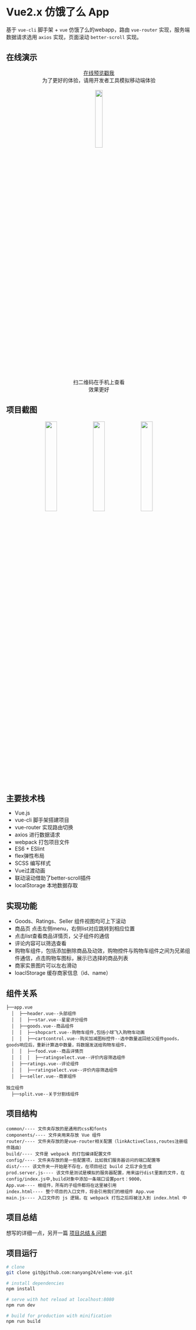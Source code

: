 # Vue2.x 仿饿了么 App
基于 `vue-cli` 脚手架 + `vue` 仿饿了么的webapp，路由 `vue-router` 实现，服务端数据请求选用 `axios` 实现，页面滚动 `better-scroll` 实现。
## 在线演示

<div align=center><a href="https://ele.n-y.io" target=_blank>在线预览戳我</a></div>
<div align=center>为了更好的体验，请用开发者工具模拟移动端体验</div>
<br>
<div align=center>
<img src="https://nanyang24.github.io/eleme-vue/img/eleme-vue.png" width="20%">
<div>扫二维码在手机上查看</div>
<div>效果更好</div>
</div>

## 项目截图

<div align=center>
	<img src="https://nanyang24.github.io/eleme-vue/img/ele1.png" width="25%">
	<img src="https://nanyang24.github.io/eleme-vue/img/ele2.png" width="25%">
  <img src="https://nanyang24.github.io/eleme-vue/img/ele3.png" width="25%">
</div>

## 主要技术栈

- Vue.js
- vue-cli 脚手架搭建项目
- vue-router 实现路由切换
- axios 进行数据请求
- webpack 打包项目文件
- ES6 + ESlint
- flex弹性布局
- SCSS 编写样式
- Vue过渡动画
- 联动滚动借助了better-scroll插件
- localStorage 本地数据存取

## 实现功能

-  Goods、Ratings、Seller 组件视图均可上下滚动
- 商品页 点击左侧menu，右侧list对应跳转到相应位置
- 点击list查看商品详情页，父子组件的通信
- 评论内容可以筛选查看
- 购物车组件，包括添加删除商品及动效，购物控件与购物车组件之间为兄弟组件通信，点击购物车图标，展示已选择的商品列表
- 商家实景图片可以左右滑动
- loaclStorage 缓存商家信息（id、name）

## 组件关系
```
├──app.vue
  │  ├──header.vue--头部组件
  │  │  ├──star.vue--星星评分组件
  │  ├──goods.vue--商品组件
  │  │  ├──shopcart.vue--购物车组件,包括小球飞入购物车动画
  │  │  ├──cartcontrol.vue--购买加减图标控件--选中数量返回给父组件goods，goods响应后，重新计算选中数量，将数据发送给购物车组件，
  │  │  ├──food.vue--商品详情页
  │  │  │  ├──ratingselect.vue--评价内容筛选组件
  │  ├──ratings.vue--评论组件
  │  │  ├──ratingselect.vue--评价内容筛选组件
  │  ├──seller.vue--商家组件

独立组件
  ├──split.vue--关于分割线组件
```

## 项目结构
```
common/---- 文件夹存放的是通用的css和fonts
components/---- 文件夹用来存放 Vue 组件
router/---- 文件夹存放的是vue-router相关配置（linkActiveClass,routes注册组件路由）
build/---- 文件是 webpack 的打包编译配置文件
config/---- 文件夹存放的是一些配置项，比如我们服务器访问的端口配置等
dist/---- 该文件夹一开始是不存在，在项目经过 build 之后才会生成
prod.server.js---- 该文件是测试是模拟的服务器配置，用来运行dist里面的文件，在config/index.js中,build对象中添加一条端口设置port：9000，
App.vue---- 根组件，所有的子组件都将在这里被引用
index.html---- 整个项目的入口文件，将会引用我们的根组件 App.vue
main.js---- 入口文件的 js 逻辑，在 webpack 打包之后将被注入到 index.html 中
```

## 项目总结

想写的详细一点，另开一篇
[项目总结 & 问题]()

## 项目运行

``` bash
# clone
git clone git@github.com:nanyang24/eleme-vue.git

# install dependencies
npm install

# serve with hot reload at localhost:8080
npm run dev

# build for production with minification
npm run build
```
